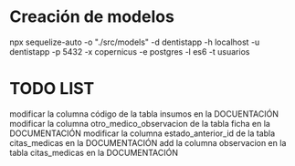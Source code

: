 # Creación de modelos
npx sequelize-auto -o "./src/models" -d dentistapp -h localhost -u dentistapp -p 5432 -x copernicus -e postgres -l es6 -t usuarios

# TODO LIST
modificar la columna código de la tabla insumos en la DOCUENTACIÓN
modificar la columna otro_medico_observacion de la tabla ficha en la DOCUMENTACIÓN
modificar la columna estado_anterior_id de la tabla citas_medicas en la DOCUMENTACIÓN
add la columna observacion en la tabla citas_medicas en la DOCUMENTACIÓN